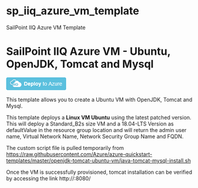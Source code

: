 # sp_iiq_azure_vm_template
SailPoint IIQ Azure VM Template

# SailPoint IIQ Azure VM - Ubuntu, OpenJDK, Tomcat and Mysql

<a href="https://portal.azure.com/#create/Microsoft.Template/uri/https%3A%2F%2Fgithub.pwc.com%2Fraw%2Fnambi-narayanan%2Fsp_iiq_vm%2Fmaster%2Fazuredeploy.json%3Ftoken%3DAAABWLQCNHGLTHA3TXYVEYC6FLIWM" target="_blank">
    <img src="https://raw.githubusercontent.com/Azure/azure-quickstart-templates/master/1-CONTRIBUTION-GUIDE/images/deploytoazure.png"/>
</a>

This template allows you to create a Ubuntu VM with OpenJDK, Tomcat and Mysql. 

This template deploys a **Linux VM Ubuntu** using the latest patched version. This will deploy a Standard_B2s size VM and a 18.04-LTS Version as defaultValue in the resource group location and will return the admin user name, Virtual Network Name, Network Security Group Name and FQDN.

The custom script file is pulled temporarily from https://raw.githubusercontent.com/Azure/azure-quickstart-templates/master/openjdk-tomcat-ubuntu-vm/java-tomcat-mysql-install.sh

Once the VM is successfully provisioned, tomcat installation can be verified by accessing the link http://<FQDN name or public IP>:8080/
